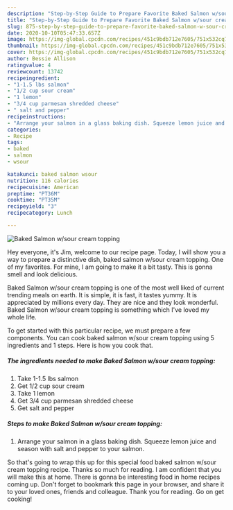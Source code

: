 ```yaml
---
description: "Step-by-Step Guide to Prepare Favorite Baked Salmon w/sour cream topping"
title: "Step-by-Step Guide to Prepare Favorite Baked Salmon w/sour cream topping"
slug: 875-step-by-step-guide-to-prepare-favorite-baked-salmon-w-sour-cream-topping
date: 2020-10-10T05:47:33.657Z
image: https://img-global.cpcdn.com/recipes/451c9bdb712e7605/751x532cq70/baked-salmon-wsour-cream-topping-recipe-main-photo.jpg
thumbnail: https://img-global.cpcdn.com/recipes/451c9bdb712e7605/751x532cq70/baked-salmon-wsour-cream-topping-recipe-main-photo.jpg
cover: https://img-global.cpcdn.com/recipes/451c9bdb712e7605/751x532cq70/baked-salmon-wsour-cream-topping-recipe-main-photo.jpg
author: Bessie Allison
ratingvalue: 4
reviewcount: 13742
recipeingredient:
- "1-1.5 lbs salmon"
- "1/2 cup sour cream"
- "1 lemon"
- "3/4 cup parmesan shredded cheese"
- " salt and pepper"
recipeinstructions:
- "Arrange your salmon in a glass baking dish. Squeeze lemon juice and season with salt and pepper to your salmon."
categories:
- Recipe
tags:
- baked
- salmon
- wsour

katakunci: baked salmon wsour 
nutrition: 116 calories
recipecuisine: American
preptime: "PT36M"
cooktime: "PT35M"
recipeyield: "3"
recipecategory: Lunch

---
```



![Baked Salmon w/sour cream topping](https://img-global.cpcdn.com/recipes/451c9bdb712e7605/751x532cq70/baked-salmon-wsour-cream-topping-recipe-main-photo.jpg)

Hey everyone, it's Jim, welcome to our recipe page. Today, I will show you a way to prepare a distinctive dish, baked salmon w/sour cream topping. One of my favorites. For mine, I am going to make it a bit tasty. This is gonna smell and look delicious.

Baked Salmon w/sour cream topping is one of the most well liked of current trending meals on earth. It is simple, it is fast, it tastes yummy. It is appreciated by millions every day. They are nice and they look wonderful. Baked Salmon w/sour cream topping is something which I've loved my whole life.




To get started with this particular recipe, we must prepare a few components. You can cook baked salmon w/sour cream topping using 5 ingredients and 1 steps. Here is how you cook that.

<!--inarticleads1-->

##### The ingredients needed to make Baked Salmon w/sour cream topping:

1. Take 1-1.5 lbs salmon
1. Get 1/2 cup sour cream
1. Take 1 lemon
1. Get 3/4 cup parmesan shredded cheese
1. Get  salt and pepper




<!--inarticleads2-->

##### Steps to make Baked Salmon w/sour cream topping:

1. Arrange your salmon in a glass baking dish. Squeeze lemon juice and season with salt and pepper to your salmon.




So that's going to wrap this up for this special food baked salmon w/sour cream topping recipe. Thanks so much for reading. I am confident that you will make this at home. There is gonna be interesting food in home recipes coming up. Don't forget to bookmark this page in your browser, and share it to your loved ones, friends and colleague. Thank you for reading. Go on get cooking!
